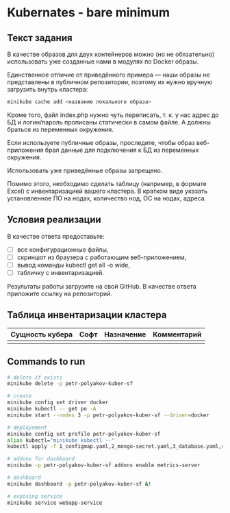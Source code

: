 # Kubernates - bare minimum

## Текст задания

В качестве образов для двух контейнеров можно (но не обязательно) использовать уже созданные нами в модулях по Docker образы.

Единственное отличие от приведённого примера — наши образы не представлены в публичном репозитории, поэтому их нужно вручную загрузить внутрь кластера:

```bash
minikube cache add <название локального образа>
```

Кроме того, файл index.php нужно чуть переписать, т. к. у нас адрес до БД и логин/пароль прописаны статически в самом файле. А должны браться из переменных окружения.

Если используете публичные образы, проследите, чтобы образ веб-приложения брал данные для подключения к БД из переменных окружения.

Использовать уже приведённые образы запрещено.

Помимо этого, необходимо сделать таблицу (например, в формате Excel) с инвентаризацией вашего кластера. В кратком виде указать установленное ПО на нодах, количество нод, ОС на нодах, адреса.

## Условия реализации

В качестве ответа предоставьте:

- [ ] все конфигурационные файлы,
- [ ] скриншот из браузера с работающим веб-приложением,
- [ ] вывод команды kubectl get all -o wide,
- [ ] табличку с инвентаризацией.

Результаты работы загрузите на свой GitHub. В качестве ответа приложите ссылку на репозиторий.

## Таблица инвентаризации кластера

| Сущность кубера | Софт | Назначение | Комментарий |
|-----------------|------|------------|-------------|
|                 |      |            |             |

## Commands to run

```bash
# delete if exists
minikube delete -p petr-polyakov-kuber-sf

# create
minikube config set driver docker
minikube kubectl -- get po -A
minikube start --nodes 3 -p petr-polyakov-kuber-sf --driver=docker

# deploynment
minikube config set profile petr-polyakov-kuber-sf
alias kubectl="minikube kubectl --"
kubectl apply -f 1_configmap.yaml,2_mongo-secret.yaml,3_database.yaml,4_webapp.yaml

# addons for dashboard
minikube -p petr-polyakov-kuber-sf addons enable metrics-server

# dashboard
minikube dashboard -p petr-polyakov-kuber-sf &!

# exposing service
minikube service webapp-service
```
